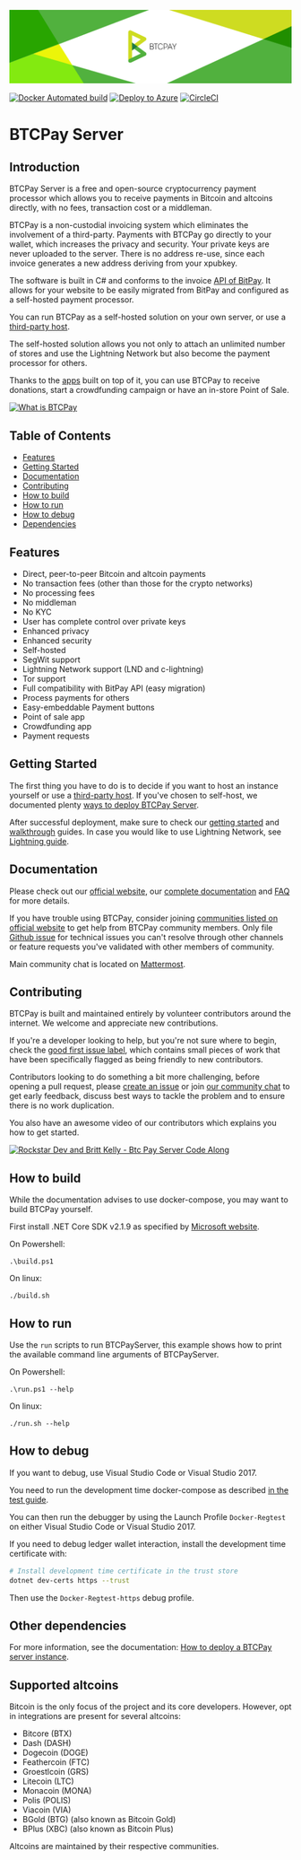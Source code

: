 
![BTCPay Server](BTCPayServer/wwwroot/img/btc_pay_BG_twitter.png)

[![Docker Automated build](https://img.shields.io/docker/automated/jrottenberg/ffmpeg.svg)](https://hub.docker.com/r/nicolasdorier/btcpayserver/)
[![Deploy to Azure](https://azuredeploy.net/deploybutton.svg)](https://portal.azure.com/#create/Microsoft.Template/uri/https%3A%2F%2Fraw.githubusercontent.com%2Fbtcpayserver%2Fbtcpayserver-azure%2Fmaster%2Fazuredeploy.json)
[![CircleCI](https://circleci.com/gh/btcpayserver/btcpayserver.svg?style=svg)](https://circleci.com/gh/btcpayserver/btcpayserver)

# BTCPay Server

## Introduction 

BTCPay Server is a free and open-source cryptocurrency payment processor which allows you to receive payments in Bitcoin and altcoins directly, with no fees, transaction cost or a middleman.

BTCPay is a non-custodial invoicing system which eliminates the involvement of a third-party. Payments with BTCPay go directly to your wallet, which increases the privacy and security. Your private keys are never uploaded to the server. There is no address re-use, since each invoice generates a new address deriving from your xpubkey.

The software is built in C# and conforms to the invoice [API of BitPay](https://bitpay.com/api). It allows for your website to be easily migrated from BitPay and configured as a self-hosted payment processor.

You can run BTCPay as a self-hosted solution on your own server, or use a [third-party host](https://github.com/btcpayserver/btcpayserver-doc/blob/master/ThirdPartyHosting.md).

The self-hosted solution allows you not only to attach an unlimited number of stores and use the Lightning Network but also become the payment processor for others.

Thanks to the [apps](https://github.com/btcpayserver/btcpayserver-doc/blob/master/Apps.md) built on top of it, you can use BTCPay to receive donations, start a crowdfunding campaign or have an in-store Point of Sale.

[![What is BTCPay](https://img.youtube.com/vi/q7xJMno_B3U/sddefault.jpg)](https://www.youtube.com/watch?v=q7xJMno_B3U "What is BTCPay")

## Table of Contents

* [Features](#features)
* [Getting Started](#getting-started)
* [Documentation](#documentation)
* [Contributing](#Contributing)
* [How to build](#how-to-build)
* [How to run](#how-to-run)
* [How to debug](#how-to-debug)
* [Dependencies](#dependencies)

## Features

* Direct, peer-to-peer Bitcoin and altcoin payments
* No transaction fees (other than those for the crypto networks)
* No processing fees
* No middleman
* No KYC
* User has complete control over private keys
* Enhanced privacy
* Enhanced security
* Self-hosted
* SegWit support
* Lightning Network support (LND and c-lightning)
* Tor support
* Full compatibility with BitPay API (easy migration)
* Process payments for others
* Easy-embeddable Payment buttons
* Point of sale app
* Crowdfunding app
* Payment requests

## Getting Started

The first thing you have to do is to decide if you want to host an instance yourself or use a [third-party host](https://docs.btcpayserver.org/deployment/thirdpartyhosting). If you've chosen to self-host, we documented plenty [ways to deploy BTCPay Server](https://docs.btcpayserver.org/deployment/deployment). 

After successful deployment, make sure to check our [getting started](https://docs.btcpayserver.org/btcpay-basics/gettingstarted) and [walkthrough](https://docs.btcpayserver.org/btcpay-basics/walkthrough) guides. In case you would like to use Lightning Network, see [Lightning guide](https://docs.btcpayserver.org/features/lightningnetwork).

## Documentation

Please check out our [official website](https://btcpayserver.org/), our [complete documentation](https://github.com/btcpayserver/btcpayserver-doc) and [FAQ](https://github.com/btcpayserver/btcpayserver-doc/tree/master/FAQ#btcpay-frequently-asked-questions-and-common-issues) for more details. 

If you have trouble using BTCPay, consider joining [communities listed on official website](https://btcpayserver.org/#communityCTA) to get help from BTCPay community members. Only file [Github issue](https://github.com/btcpayserver/btcpayserver/issues) for technical issues you can't resolve through other channels or feature requests you've validated with other members of community.

Main community chat is located on [Mattermost](https://chat.btcpayserver.org/).

## Contributing
BTCPay is built and maintained entirely by volunteer contributors around the internet. We welcome and appreciate new contributions.

If you're a developer looking to help, but you're not sure where to begin, check the [good first issue label](https://github.com/btcpayserver/btcpayserver/issues?q=is%3Aissue+is%3Aopen+label%3A%22good+first+issue%22), which contains small pieces of work that have been specifically flagged as being friendly to new contributors.

Contributors looking to do something a bit more challenging, before opening a pull request, please [create an issue](https://github.com/btcpayserver/btcpayserver/issues/new/choose) or join [our community chat](https://chat.btcpayserver.org/) to get early feedback, discuss best ways to tackle the problem and to ensure there is no work duplication.

You also have an awesome video of our contributors which explains you how to get started.

[![Rockstar Dev and Britt Kelly - Btc Pay Server Code Along](https://img.youtube.com/vi/ZePbMPSIvHM/sddefault.jpg)](https://www.youtube.com/embed/VNMnd-dX9Q8)

## How to build

While the documentation advises to use docker-compose, you may want to build BTCPay yourself.

First install .NET Core SDK v2.1.9 as specified by [Microsoft website](https://www.microsoft.com/net/download/dotnet-core/2.1).

On Powershell:
```
.\build.ps1
```

On linux:
```
./build.sh
```

## How to run

Use the `run` scripts to run BTCPayServer, this example shows how to print the available command line arguments of BTCPayServer.

On Powershell:
```
.\run.ps1 --help
```

On linux:
```
./run.sh --help
```

## How to debug

If you want to debug, use Visual Studio Code or Visual Studio 2017.

You need to run the development time docker-compose as described [in the test guide](BTCPayServer.Tests/README.md).

You can then run the debugger by using the Launch Profile `Docker-Regtest` on either Visual Studio Code or Visual Studio 2017.

If you need to debug ledger wallet interaction, install the development time certificate with:

```bash
# Install development time certificate in the trust store
dotnet dev-certs https --trust
```

Then use the `Docker-Regtest-https` debug profile.

## Other dependencies

For more information, see the documentation: [How to deploy a BTCPay server instance](https://github.com/btcpayserver/btcpayserver-doc/#deployment).

## Supported altcoins

Bitcoin is the only focus of the project and its core developers. However, opt in integrations are present for several altcoins:

* Bitcore (BTX)
* Dash (DASH)
* Dogecoin (DOGE)
* Feathercoin (FTC)
* Groestlcoin (GRS)
* Litecoin (LTC)
* Monacoin (MONA)
* Polis (POLIS)
* Viacoin (VIA)
* BGold (BTG) (also known as Bitcoin Gold)
* BPlus (XBC) (also known as Bitcoin Plus)

Altcoins are maintained by their respective communities.
